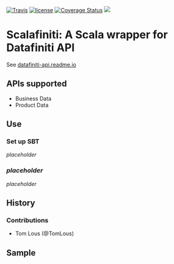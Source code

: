 [![Travis](https://img.shields.io/travis/datlinq/scalafiniti.svg)](https://travis-ci.org/datlinq/scalafiniti) 
[![license](https://img.shields.io/github/license/mashape/apistatus.svg)](https://github.com/datlinq/scalafiniti/blob/master/LICENSE) 
[![Coverage Status](https://coveralls.io/repos/github/datlinq/scalafiniti/badge.svg?branch=master)](https://coveralls.io/github/datlinq/scalafiniti?branch=master) 
[<img src="https://img.shields.io/maven-central/v/com.datlinq/scalafiniti.svg?label=latest%20release"/>](http://search.maven.org/#search%7Cga%7C1%7Ca%3A%22scalafiniti%22) 

# Scalafiniti: A Scala wrapper for Datafiniti API
See [datafiniti-api.readme.io](https://datafiniti-api.readme.io/)

## APIs supported
- Business Data
- Product Data

## Use

### Set up SBT
_placeholder_

### _placeholder_

_placeholder_


## History

### Contributions
- Tom Lous (@TomLous) 

## Sample

